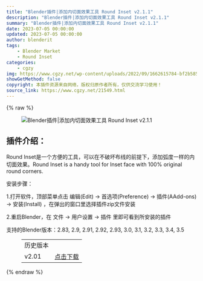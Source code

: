 ```yaml
---
title: "Blender插件|添加内切面效果工具 Round Inset v2.1.1"
description: "Blender插件|添加内切面效果工具 Round Inset v2.1.1"
summary: "Blender插件|添加内切面效果工具 Round Inset v2.1.1"
date: 2023-07-05 00:00:00
updated: 2023-07-05 00:00:00
author: blenderit
tags: 
    - Blender Market
    - Round Inset
categories:
    - cgzy
img: https://www.cgzy.net/wp-content/uploads/2022/09/1662615784-bf2b585aaeb7a04.jpg
showGetMethod: false
copyright: 本插件资源来自网络，版权归原作者所有，仅供交流学习使用！
source_link: https://www.cgzy.net/21549.html
---
```


{% raw %}
<div class="wp-block-image is-style-border-round-and-with-shadow">
<figure class="aligncenter size-large"><img decoding="async" src="https://img.alicdn.com/imgextra/i2/717183932/O1CN01TzkWE91euu6nmkfmH_!!717183932.gif" title="Blender插件|添加内切面效果工具 Round Inset v2.1.1" alt="Blender插件|添加内切面效果工具 Round Inset v2.1.1"></figure></div><div class="wp-block-pandastudio-title"><div class="title_style_01"><h2 id="h2-0">插件介绍：</h2></div></div><p class="is-style-text-indent-2em">Round Inset是一个方便的工具，可以在不破坏布线的前提下，添加弧度一样的内切面效果。Round Inset is a handy tool for Inset face with 100% original round corners.</p><div class="wp-block-pandastudio-title"><div class="title_style_01"><p>安装步骤：</p></div></div><p>1.打开软件，顶部菜单点击 编辑(Edit) → 首选项(Preference) → 插件(AAdd-ons) → 安装(Install) ，在弹出的窗口里选择插件zip文件安装</p><p>2.重启Blender，在 文件 → 用户设置 → 插件 里即可看到所安装的插件</p><div class="wp-block-pandastudio-tips"><div class="tip success "><p>支持的Blender版本：2.83, 2.9, 2.91, 2.92, 2.93, 3.0, 3.1, 3.2, 3.3, 3.4, 3.5</p>
</div></div><figure class="wp-block-table has-medium-font-size"><table><tbody><tr><td>历史版本</td><td></td></tr><tr><td>v2.01</td><td><a href="https://www.cgzy.net/go?_=172a0d7cc1aHR0cHM6Ly9wYW4uYmFpZHUuY29tL3MvMWgtMGVhT282b1o0NWppUzhEc1NDRUE%2FcHdkPTZrcW0%3D" target="_blank" rel="noreferrer noopener">点击下载</a></td></tr></tbody></table></figure>
<div style="display: none">cgzy</div>
{% endraw %}